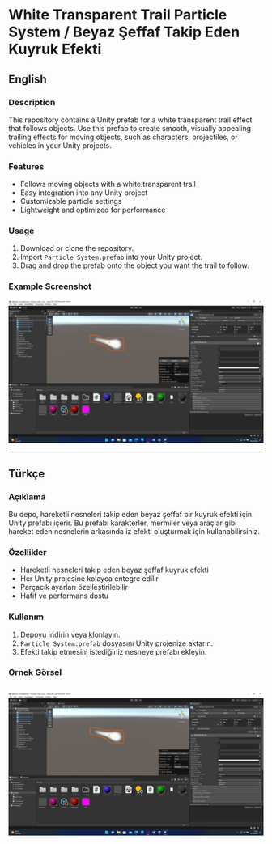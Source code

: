 # White Transparent Trail Particle System / Beyaz Şeffaf Takip Eden Kuyruk Efekti

## English

### Description
This repository contains a Unity prefab for a white transparent trail effect that follows objects. Use this prefab to create smooth, visually appealing trailing effects for moving objects, such as characters, projectiles, or vehicles in your Unity projects.

### Features
- Follows moving objects with a white transparent trail
- Easy integration into any Unity project
- Customizable particle settings
- Lightweight and optimized for performance

### Usage
1. Download or clone the repository.
2. Import `Particle System.prefab` into your Unity project.
3. Drag and drop the prefab onto the object you want the trail to follow.

### Example Screenshot
![White Transparent Trail Example](media/transparenttail.png)

---

## Türkçe

### Açıklama
Bu depo, hareketli nesneleri takip eden beyaz şeffaf bir kuyruk efekti için Unity prefabı içerir. Bu prefabı karakterler, mermiler veya araçlar gibi hareket eden nesnelerin arkasında iz efekti oluşturmak için kullanabilirsiniz.

### Özellikler
- Hareketli nesneleri takip eden beyaz şeffaf kuyruk efekti
- Her Unity projesine kolayca entegre edilir
- Parçacık ayarları özelleştirilebilir
- Hafif ve performans dostu

### Kullanım
1. Depoyu indirin veya klonlayın.
2. `Particle System.prefab` dosyasını Unity projenize aktarın.
3. Efekti takip etmesini istediğiniz nesneye prefabı ekleyin.

### Örnek Görsel
![Beyaz Şeffaf Kuyruk Örneği](media/transparenttail.png)
---


